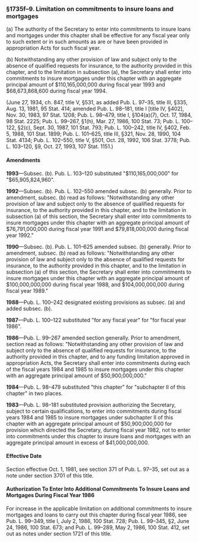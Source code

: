 ### §1735f–9. Limitation on commitments to insure loans and mortgages ###

(a) The authority of the Secretary to enter into commitments to insure loans and mortgages under this chapter shall be effective for any fiscal year only to such extent or in such amounts as are or have been provided in appropriation Acts for such fiscal year.

(b) Notwithstanding any other provision of law and subject only to the absence of qualified requests for insurance, to the authority provided in this chapter, and to the limitation in subsection (a), the Secretary shall enter into commitments to insure mortgages under this chapter with an aggregate principal amount of $110,165,000,000 during fiscal year 1993 and $68,673,868,600 during fiscal year 1994.

(June 27, 1934, ch. 847, title V, §531, as added Pub. L. 97–35, title III, §335, Aug. 13, 1981, 95 Stat. 414; amended Pub. L. 98–181, title I [title IV, §402], Nov. 30, 1983, 97 Stat. 1208; Pub. L. 98–479, title I, §104(a)(7), Oct. 17, 1984, 98 Stat. 2225; Pub. L. 99–267, §1(h), Mar. 27, 1986, 100 Stat. 73; Pub. L. 100–122, §2(c), Sept. 30, 1987, 101 Stat. 793; Pub. L. 100–242, title IV, §402, Feb. 5, 1988, 101 Stat. 1899; Pub. L. 101–625, title III, §321, Nov. 28, 1990, 104 Stat. 4134; Pub. L. 102–550, title V, §501, Oct. 28, 1992, 106 Stat. 3778; Pub. L. 103–120, §9, Oct. 27, 1993, 107 Stat. 1151.)

#### Amendments ####

**1993**—Subsec. (b). Pub. L. 103–120 substituted "$110,165,000,000" for "$65,905,824,960".

**1992**—Subsec. (b). Pub. L. 102–550 amended subsec. (b) generally. Prior to amendment, subsec. (b) read as follows: "Notwithstanding any other provision of law and subject only to the absence of qualified requests for insurance, to the authority provided in this chapter, and to the limitation in subsection (a) of this section, the Secretary shall enter into commitments to insure mortgages under this chapter with an aggregate principal amount of $76,791,000,000 during fiscal year 1991 and $79,818,000,000 during fiscal year 1992."

**1990**—Subsec. (b). Pub. L. 101–625 amended subsec. (b) generally. Prior to amendment, subsec. (b) read as follows: "Notwithstanding any other provision of law and subject only to the absence of qualified requests for insurance, to the authority provided in this chapter, and to the limitation in subsection (a) of this section, the Secretary shall enter into commitments to insure mortgages under this chapter with an aggregate principal amount of $100,000,000,000 during fiscal year 1988, and $104,000,000,000 during fiscal year 1989."

**1988**—Pub. L. 100–242 designated existing provisions as subsec. (a) and added subsec. (b).

**1987**—Pub. L. 100–122 substituted "for any fiscal year" for "for fiscal year 1986".

**1986**—Pub. L. 99–267 amended section generally. Prior to amendment, section read as follows: "Notwithstanding any other provision of law and subject only to the absence of qualified requests for insurance, to the authority provided in this chapter, and to any funding limitation approved in appropriation Acts, the Secretary shall enter into commitments during each of the fiscal years 1984 and 1985 to insure mortgages under this chapter with an aggregate principal amount of $50,900,000,000."

**1984**—Pub. L. 98–479 substituted "this chapter" for "subchapter II of this chapter" in two places.

**1983**—Pub. L. 98–181 substituted provision authorizing the Secretary, subject to certain qualifications, to enter into commitments during fiscal years 1984 and 1985 to insure mortgages under subchapter II of this chapter with an aggregate principal amount of $50,900,000,000 for provision which directed the Secretary, during fiscal year 1982, not to enter into commitments under this chapter to insure loans and mortgages with an aggregate principal amount in excess of $41,000,000,000.

#### Effective Date ####

Section effective Oct. 1, 1981, see section 371 of Pub. L. 97–35, set out as a note under section 3701 of this title.

#### Authorization To Enter Into Additional Commitments To Insure Loans and Mortgages During Fiscal Year 1986 ####

For increase in the applicable limitation on additional commitments to insure mortgages and loans to carry out this chapter during fiscal year 1986, see Pub. L. 99–349, title I, July 2, 1986, 100 Stat. 728; Pub. L. 99–345, §2, June 24, 1986, 100 Stat. 673; and Pub. L. 99–289, May 2, 1986, 100 Stat. 412, set out as notes under section 1721 of this title.